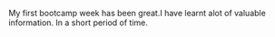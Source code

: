 My first bootcamp week has been great.I have learnt alot of valuable information.
In a short period of time.
